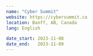 ```yaml
---
name: "Cyber Summit"
website: https://cybersummit.ca
location: Banff, AB, Canada
lang: English

date_start: 2023-11-08
date_end:   2023-11-09
---
```

